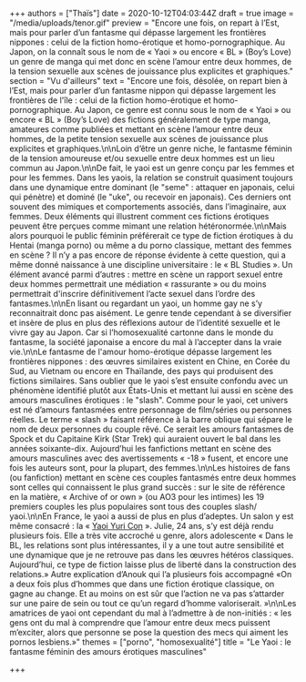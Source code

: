 +++
authors = ["Thaïs"]
date = 2020-10-12T04:03:44Z
draft = true
image = "/media/uploads/tenor.gif"
preview = "Encore une fois, on repart à l’Est, mais pour parler d’un fantasme qui dépasse largement les frontières nippones : celui de la fiction homo-érotique et homo-pornographique. Au Japon, on la connaît sous le nom de « Yaoi » ou encore « BL » (Boy’s Love) un genre de manga qui met donc en scène l’amour entre deux hommes, de la tension sexuelle aux scènes de jouissance plus explicites et graphiques."
section = "Vu d'ailleurs"
text = "Encore une fois, désolée, on repart bien à l’Est, mais pour parler d’un fantasme nippon qui dépasse largement les frontières de l'île : celui de la fiction homo-érotique et homo-pornographique. Au Japon, ce genre est connu sous le nom de « Yaoi » ou encore « BL » (Boy’s Love) des fictions généralement de type manga, amateures comme publiées et mettant en scène l’amour entre deux hommes, de la petite tension sexuelle aux scènes de jouissance plus explicites et graphiques.\n\nLoin d’être un genre niche, le fantasme féminin de la tension amoureuse et/ou sexuelle entre deux hommes est un lieu commun au Japon.\n\nDe fait, le yaoi est un genre conçu par les femmes et pour les femmes. Dans les yaois, la relation se construit quasiment toujours dans une dynamique entre dominant (le \"seme\" : attaquer en japonais, celui qui pénètre) et dominé (le \"uke\", ou recevoir en japonais). Ces derniers ont souvent des mimiques et comportements associés, dans l’imaginaire, aux femmes. Deux éléments qui illustrent comment ces fictions érotiques peuvent être perçues comme mimant une relation hétéronormée.\n\nMais alors pourquoi le public féminin préférerait ce type de fiction érotiques à du Hentai (manga porno) ou même a du porno classique, mettant des femmes en scène ? Il n’y a pas encore de réponse évidente à cette question, qui a même donné naissance à une discipline universitaire : le « BL Studies ». Un élément avancé parmi d’autres : mettre en scène un rapport sexuel entre deux hommes permettrait une médiation « rassurante » ou du moins permettrait d'inscrire définitivement l’acte sexuel dans l’ordre des fantasmes.\n\nEn lisant ou regardant un yaoi, un homme gay ne s’y reconnaitrait donc pas aisément. Le genre tende cependant à se diversifier et insère de plus en plus des réflexions autour de l’identité sexuelle et le vivre gay au Japon. Car si l’homosexualité cartonne dans le monde du fantasme, la société japonaise a encore du mal à l’accepter dans la vraie vie.\n\nLe fantasme de l'amour homo-érotique dépasse largement les frontières nippones : des œuvres similaires existent en Chine, en Corée du Sud, au Vietnam ou encore en Thaïlande, des pays qui produisent des fictions similaires. Sans oublier que le yaoi s’est ensuite confondu avec un phénomène identifié plutôt aux États-Unis et mettant lui aussi en scène des amours masculines érotiques : le \"slash\". Comme pour le yaoi, cet univers est né d’amours fantasmées entre personnage de film/séries ou personnes réelles. Le terme « slash » faisant référence à la barre oblique qui sépare le nom de deux personnes du couple rêvé. Ce serait les amours fantasmes de Spock et du Capitaine Kirk (Star Trek) qui auraient ouvert le bal dans les années soixante-dix. Aujourd’hui les fanfictions mettant en scène des amours masculines avec des avertissements « -18 » fusent, et encore une fois les auteurs sont, pour la plupart, des femmes.\n\nLes histoires de fans (ou fanfiction) mettant en scène ces couples fantasmés entre deux hommes sont celles qui connaissent le plus grand succès : sur le site de référence en la matière, « Archive of or own » (ou AO3 pour les intimes) les 19 premiers couples les plus populaires sont tous des couples slash/ yaoi.\n\nEn France, le yaoi a aussi de plus en plus d’adeptes. Un salon y est même consacré : la « [Yaoi Yuri Con](https://y-con-france.com/) ».  Julie, 24 ans, s’y est déjà rendu plusieurs fois. Elle a très vite accroché u genre, alors adolescente « Dans le BL, les relations sont plus intéressantes, il y a une tout autre sensibilité et une dynamique que je ne retrouve pas dans les œuvres hétéros classiques. Aujourd’hui, ce type de fiction laisse plus de liberté dans la construction des relations.» Autre explication d’Anouk qui l’a plusieurs fois accompagné «On a deux fois plus d’hommes que dans une fiction érotique classique, on gagne au change. Et au moins on est sûr que l’action ne va pas s’attarder sur une paire de sein ou tout ce qu’un regard d’homme valoriserait. »\n\nLes amatrices de yaoi ont cependant du mal à l’admettre à de non-initiés : « les gens ont du mal à comprendre que l’amour entre deux mecs puissent m’exciter, alors que personne se pose la question des mecs qui aiment les pornos lesbiens.»"
themes = ["porno", "homosexualité"]
title = "Le Yaoi : le fantasme féminin des amours érotiques masculines"

+++
